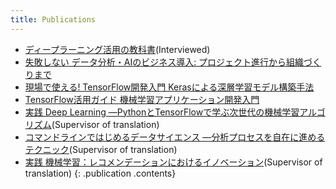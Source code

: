 ```yaml
---
title: Publications
---
```


- [ディープラーニング活用の教科書](https://www.amazon.co.jp/dp/4296100548)(Interviewed)
- [失敗しない データ分析・AIのビジネス導入: プロジェクト進行から組織づくりまで](https://www.amazon.co.jp/dp/4627854110)
- [現場で使える! TensorFlow開発入門 Kerasによる深層学習モデル構築手法](https://www.amazon.co.jp/dp/4798154121)
- [TensorFlow活用ガイド 機械学習アプリケーション開発入門](https://www.amazon.co.jp/dp/4774195049)
- [実践 Deep Learning ―PythonとTensorFlowで学ぶ次世代の機械学習アルゴリズム](https://www.amazon.co.jp/dp/4873118328)(Supervisor of translation)
- [コマンドラインではじめるデータサイエンス ―分析プロセスを自在に進めるテクニック](https://www.amazon.co.jp/dp/4873117410)(Supervisor of translation)
- [実践 機械学習：レコメンデーションにおけるイノベーション](https://community.mapr.jp/pdf-practical-machine-learning.html)(Supervisor of translation)
{: .publication .contents}